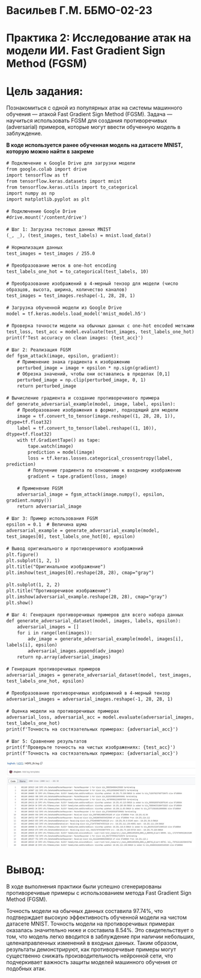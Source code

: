 # Васильев Г.М. ББМО-02-23

# Практика 2: Исследование атак на модели ИИ. Fast Gradient Sign Method (FGSM)

# Цель задания:

Познакомиться с одной из популярных атак на системы машинного обучения — атакой Fast Gradient Sign Method (FGSM). Задача — научиться использовать FGSM для создания противоречивых (adversarial) примеров, которые могут ввести обученную модель в заблуждение.

**В коде используется ранее обученная модель на датасете MNIST, которую можно найти в закреме**

```
# Подключение к Google Drive для загрузки модели
from google.colab import drive
import tensorflow as tf
from tensorflow.keras.datasets import mnist
from tensorflow.keras.utils import to_categorical
import numpy as np
import matplotlib.pyplot as plt

# Подключение Google Drive
#drive.mount('/content/drive')

# Шаг 1: Загрузка тестовых данных MNIST
(_, _), (test_images, test_labels) = mnist.load_data()

# Нормализация данных
test_images = test_images / 255.0

# Преобразование меток в one-hot encoding
test_labels_one_hot = to_categorical(test_labels, 10)

# Преобразование изображений в 4-мерный тензор для модели (число образцов, высота, ширина, количество каналов)
test_images = test_images.reshape(-1, 28, 28, 1)

# Загрузка обученной модели из Google Drive
model = tf.keras.models.load_model('mnist_model.h5')

# Проверка точности модели на обычных данных с one-hot encoded метками
test_loss, test_acc = model.evaluate(test_images, test_labels_one_hot)
print(f'Test accuracy on clean images: {test_acc}')

# Шаг 2: Реализация FGSM
def fgsm_attack(image, epsilon, gradient):
    # Применение знака градиента к изображению
    perturbed_image = image + epsilon * np.sign(gradient)
    # Обрезка значений, чтобы они оставались в пределах [0,1]
    perturbed_image = np.clip(perturbed_image, 0, 1)
    return perturbed_image

# Вычисление градиента и создание противоречивого примера
def generate_adversarial_example(model, image, label, epsilon):
    # Преобразование изображения в формат, подходящий для модели
    image = tf.convert_to_tensor(image.reshape((1, 28, 28, 1)), dtype=tf.float32)
    label = tf.convert_to_tensor(label.reshape((1, 10)), dtype=tf.float32)
    with tf.GradientTape() as tape:
        tape.watch(image)
        prediction = model(image)
        loss = tf.keras.losses.categorical_crossentropy(label, prediction)
        # Получение градиента по отношению к входному изображению
        gradient = tape.gradient(loss, image)

    # Применение FGSM
    adversarial_image = fgsm_attack(image.numpy(), epsilon, gradient.numpy())
    return adversarial_image

# Шаг 3: Пример использования FGSM
epsilon = 0.1  # Величина шума
adversarial_example = generate_adversarial_example(model, test_images[0], test_labels_one_hot[0], epsilon)

# Вывод оригинального и противоречивого изображений
plt.figure()
plt.subplot(1, 2, 1)
plt.title("Оригинальное изображение")
plt.imshow(test_images[0].reshape(28, 28), cmap="gray")

plt.subplot(1, 2, 2)
plt.title("Противоречивое изображение")
plt.imshow(adversarial_example.reshape(28, 28), cmap="gray")
plt.show()

# Шаг 4: Генерация противоречивых примеров для всего набора данных
def generate_adversarial_dataset(model, images, labels, epsilon):
    adversarial_images = []
    for i in range(len(images)):
        adv_image = generate_adversarial_example(model, images[i], labels[i], epsilon)
        adversarial_images.append(adv_image)
    return np.array(adversarial_images)

# Генерация противоречивых примеров
adversarial_images = generate_adversarial_dataset(model, test_images, test_labels_one_hot, epsilon)

# Преобразование противоречивых изображений в 4-мерный тензор
adversarial_images = adversarial_images.reshape(-1, 28, 28, 1)

# Оценка модели на противоречивых примерах
adversarial_loss, adversarial_acc = model.evaluate(adversarial_images, test_labels_one_hot)
print(f'Точность на состязательных примерах: {adversarial_acc}')

# Шаг 5: Сравнение результатов
print(f'Проверьте точность на чистых изображениях: {test_acc}')
print(f'Точность на состязательных примерах: {adversarial_acc}')

```

![image](https://github.com/Archangel15520/ssl2/blob/main/screenshot/1.JPG)

# Вывод:

В ходе выполнения практики были успешно сгенерированы противоречивые примеры с использованием метода Fast Gradient Sign Method (FGSM).

Точность модели на обычных данных составила 97.74%, что подтверждает высокую эффективность обученной модели на чистом датасете MNIST. Точность модели на противоречивых примерах оказалась значительно ниже и составила 8.54%. Это свидетельствует о том, что модель легко вводится в заблуждение при наличии небольших, целенаправленных изменений в входных данных. Таким образом, результаты демонстрируют, как противоречивые примеры могут существенно снижать производительность нейронной сети, что подчеркивает важность защиты моделей машинного обучения от подобных атак.
